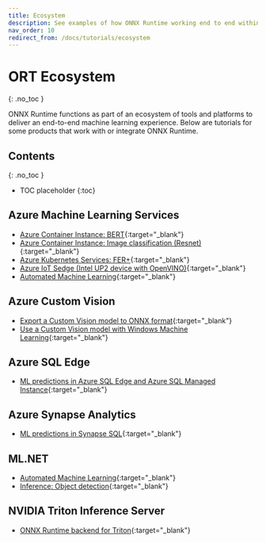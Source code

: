 ```yaml
---
title: Ecosystem
description: See examples of how ONNX Runtime working end to end within the Azure AI and ML landscape and ecosystem
nav_order: 10
redirect_from: /docs/tutorials/ecosystem
---
```

# ORT Ecosystem
{: .no_toc }

ONNX Runtime functions as part of an ecosystem of tools and platforms to deliver an end-to-end machine learning experience. Below are tutorials for some products that work with or integrate ONNX Runtime.

## Contents
{: .no_toc }

* TOC placeholder
{:toc}


## Azure Machine Learning Services
* [Azure Container Instance: BERT](https://github.com/microsoft/onnxruntime/tree/main/onnxruntime/python/tools/transformers/notebooks/Inference_Bert_with_OnnxRuntime_on_AzureML.ipynb){:target="_blank"}
* [Azure Container Instance: Image classification (Resnet)](https://github.com/Azure/MachineLearningNotebooks/blob/master/how-to-use-azureml/deployment/onnx/onnx-modelzoo-aml-deploy-resnet50.ipynb){:target="_blank"}
* [Azure Kubernetes Services: FER+](https://github.com/microsoft/onnxruntime/blob/main/docs/python/notebooks/onnx-inference-byoc-gpu-cpu-aks.ipynb){:target="_blank"}
* [Azure IoT Sedge (Intel UP2 device with OpenVINO)](https://github.com/Azure-Samples/onnxruntime-iot-edge/blob/master/AzureML-OpenVINO/README.md){:target="_blank"}
* [Automated Machine Learning](https://github.com/Azure/MachineLearningNotebooks/blob/master/how-to-use-azureml/automated-machine-learning/classification-bank-marketing-all-features/auto-ml-classification-bank-marketing-all-features.ipynb){:target="_blank"}

## Azure Custom Vision
* [Export a Custom Vision model to ONNX format](https://learn.microsoft.com/en-us/azure/cognitive-services/custom-vision-service/export-programmatically){:target="_blank"}
* [Use a Custom Vision model with Windows Machine Learning](https://docs.microsoft.com/en-us/azure/cognitive-services/custom-vision-service/custom-vision-onnx-windows-ml){:target="_blank"}

## Azure SQL Edge
* [ML predictions in Azure SQL Edge and Azure SQL Managed Instance](https://docs.microsoft.com/en-us/azure/azure-sql-edge/deploy-onnx){:target="_blank"}

## Azure Synapse Analytics
* [ML predictions in Synapse SQL](https://docs.microsoft.com/en-us/azure/synapse-analytics/sql-data-warehouse/sql-data-warehouse-predict){:target="_blank"}


## ML.NET
* [Automated Machine Learning](https://docs.microsoft.com/en-us/azure/machine-learning/how-to-use-automl-onnx-model-dotnet?toc=/dotnet/machine-learning/how-to-guides/toc.json&bc=/dotnet/machine-learning/how-to-guides/toc.json){:target="_blank"}
* [Inference: Object detection](https://docs.microsoft.com/en-us/dotnet/machine-learning/tutorials/object-detection-onnx){:target="_blank"}

## NVIDIA Triton Inference Server
* [ONNX Runtime backend for Triton](https://github.com/triton-inference-server/onnxruntime_backend){:target="_blank"}
